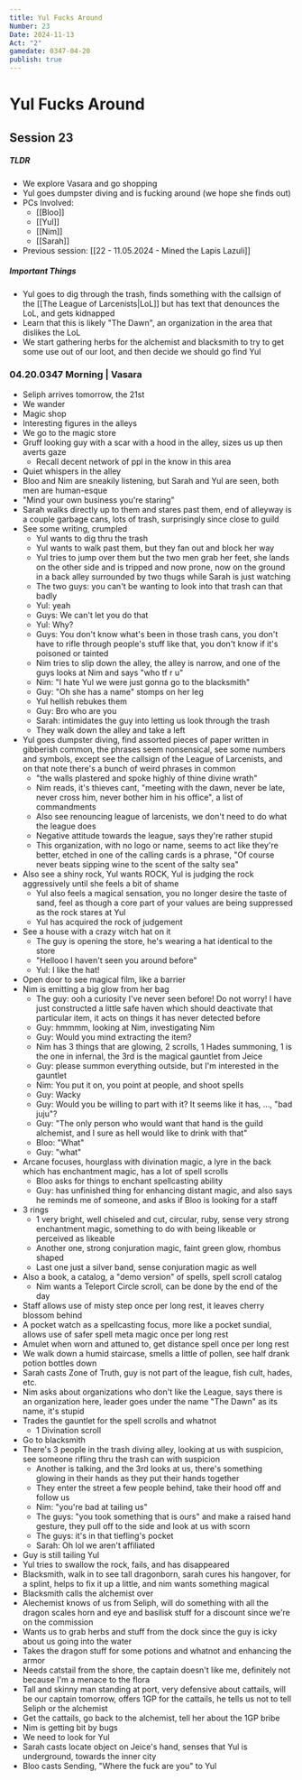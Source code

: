 ```yaml
---
title: Yul Fucks Around
Number: 23
Date: 2024-11-13
Act: "2"
gamedate: 0347-04-20
publish: true
---
```

# Yul Fucks Around
## Session 23
##### TLDR
- We explore Vasara and go shopping
- Yul goes dumpster diving and is fucking around (we hope she finds out)
- PCs Involved: 
	- [[Bloo]]
	- [[Yul]]
	- [[Nim]]
	- [[Sarah]]
- Previous session: [[22 - 11.05.2024 - Mined the Lapis Lazuli]]
##### Important Things
- Yul goes to dig through the trash, finds something with the callsign of the [[The League of Larcenists|LoL]] but has text that denounces the LoL, and gets kidnapped
- Learn that this is likely "The Dawn", an organization in the area that dislikes the LoL
- We start gathering herbs for the alchemist and blacksmith to try to get some use out of our loot, and then decide we should go find Yul
### 04.20.0347 Morning | Vasara
- Seliph arrives tomorrow, the 21st
- We wander
- Magic shop
- Interesting figures in the alleys
- We go to the magic store
- Gruff looking guy with a scar with a hood in the alley, sizes us up then averts gaze
	- Recall decent network of ppl in the know in this area
- Quiet whispers in the alley
- Bloo and Nim are sneakily listening, but Sarah and Yul are seen, both men are human-esque
- "Mind your own business you're staring"
- Sarah walks directly up to them and stares past them, end of alleyway is a couple garbage cans, lots of trash, surprisingly since close to guild
- See some writing, crumpled
	- Yul wants to dig thru the trash
	- Yul wants to walk past them, but they fan out and block her way
	- Yul tries to jump over them but the two men grab her feet, she lands on the other side and is tripped and now prone, now on the ground in a back alley surrounded by two thugs while Sarah is just watching
	- The two guys: you can't be wanting to look into that trash can that badly
	- Yul: yeah
	- Guys: We can't let you do that
	- Yul: Why?
	- Guys: You don't know what's been in those trash cans, you don't have to rifle through people's stuff like that, you don't know if it's poisoned or tainted
	- Nim tries to slip down the alley, the alley is narrow, and one of the guys looks at Nim and says "who tf r u"
	- Nim: "I hate Yul we were just gonna go to the blacksmith"
	- Guy: "Oh she has a name" stomps on her leg
	- Yul hellish rebukes them
	- Guy: Bro who are you 
	- Sarah: intimidates the guy into letting us look through the trash
	- They walk down the alley and take a left
- Yul goes dumpster diving, find assorted pieces of paper written in gibberish common, the phrases seem nonsensical, see some numbers and symbols, except see the callsign of the League of Larcenists, and on that note there's a bunch of weird phrases in common
	- "the walls plastered and spoke highly of thine divine wrath"
	- Nim reads, it's thieves cant, "meeting with the dawn, never be late, never cross him, never bother him in his office", a list of commandments
	- Also see renouncing league of larcenists, we don't need to do what the league does
	- Negative attitude towards the league, says they're rather stupid 
	- This organization, with no logo or name, seems to act like they're better, etched in one of the calling cards is a phrase, "Of course never beats sipping wine to the scent of the salty sea"
- Also see a shiny rock, Yul wants ROCK, Yul is judging the rock aggressively until she feels a bit of shame
	- Yul also feels a magical sensation, you no longer desire the taste of sand, feel as though a core part of your values are being suppressed as the rock stares at Yul
	- Yul has acquired the rock of judgement
- See a house with a crazy witch hat on it 
	- The guy is opening the store, he's wearing a hat identical to the store
	- "Hellooo I haven't seen you around before"
	- Yul: I like the hat!
- Open door to see magical film, like a barrier
- Nim is emitting a big glow from her bag
	- The guy: ooh a curiosity I've never seen before! Do not worry! I have just constructed a little safe haven which should deactivate that particular item, it acts on things it has never detected before
	- Guy: hmmmm, looking at Nim, investigating Nim
	- Guy: Would you mind extracting the item?
	- Nim has 3 things that are glowing, 2 scrolls, 1 Hades summoning, 1 is the one in infernal, the 3rd is the magical gauntlet from Jeice 
	- Guy: please summon everything outside, but I'm interested in the gauntlet
	- Nim: You put it on, you point at people, and shoot spells
	- Guy: Wacky
	- Guy: Would you be willing to part with it? It seems like it has, …, "bad juju"?
	- Guy: "The only person who would want that hand is the guild alchemist, and I sure as hell would like to drink with that"
	- Bloo: "What"
	- Guy: "what"
- Arcane focuses, hourglass with divination magic, a lyre in the back which has enchantment magic, has a lot of spell scrolls
	- Bloo asks for things to enchant spellcasting ability
	- Guy: has unfinished thing for enhancing distant magic, and also says he reminds me of someone, and asks if Bloo is looking for a staff
- 3 rings
	- 1 very bright, well chiseled and cut, circular, ruby, sense very strong enchantment magic, something to do with being likeable or perceived as likeable
	- Another one, strong conjuration magic, faint green glow, rhombus shaped
	- Last one just a silver band, sense conjuration magic as well
- Also a book, a catalog, a "demo version" of spells, spell scroll catalog
	- Nim wants a Teleport Circle scroll, can be done by the end of the day
- Staff allows use of misty step once per long rest, it leaves cherry blossom behind
- A pocket watch as a spellcasting focus, more like a pocket sundial, allows use of safer spell meta magic once per long rest
- Amulet when worn and attuned to, get distance spell once per long rest
- We walk down a humid staircase, smells a little of pollen, see half drank potion bottles down
- Sarah casts Zone of Truth, guy is not part of the league, fish cult, hades, etc.
- Nim asks about organizations who don't like the League, says there is an organization here, leader goes under the name "The Dawn" as its name, it's stupid
- Trades the gauntlet for the spell scrolls and whatnot
	- 1 Divination scroll
- Go to blacksmith
- There's 3 people in the trash diving alley, looking at us with suspicion, see someone rifling thru the trash can with suspicion
	- Another is talking, and the 3rd looks at us, there's something glowing in their hands as they put their hands together
	- They enter the street a few people behind, take their hood off and follow us
	- Nim: "you're bad at tailing us"
	- The guys: "you took something that is ours" and make a raised hand gesture, they pull off to the side and look at us with scorn
	- The guys: it's in that tiefling's pocket
	- Sarah: Oh lol we aren't affiliated
- Guy is still tailing Yul
- Yul tries to swallow the rock, fails, and has disappeared
- Blacksmith, walk in to see tall dragonborn, sarah cures his hangover, for a splint, helps to fix it up a little, and nim wants something magical
- Blacksmith calls the alchemist over
- Alechemist knows of us from Seliph, will do something with all the dragon scales horn and eye and basilisk stuff for a discount since we're on the commission 
- Wants us to grab herbs and stuff from the dock since the guy is icky about us going into the water
- Takes the dragon stuff for some potions and whatnot and enhancing the armor
- Needs catstail from the shore, the captain doesn't like me, definitely not because I'm a menace to the flora
- Tall and skinny man standing at port, very defensive about cattails, will be our captain tomorrow, offers 1GP for the cattails, he tells us not to tell Seliph or the alchemist
- Get the cattails, go back to the alchemist, tell her about the 1GP bribe
- Nim is getting bit by bugs
- We need to look for Yul
- Sarah casts locate object on Jeice's hand, senses that Yul is underground, towards the inner city
- Bloo casts Sending, "Where the fuck are you" to Yul